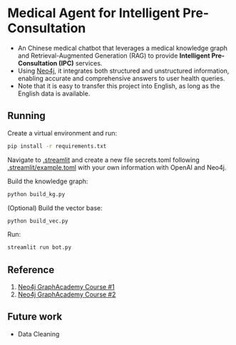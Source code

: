 # Medical Agent for Intelligent Pre-Consultation

- An Chinese medical chatbot that leverages a medical knowledge graph and Retrieval-Augmented Generation (RAG) to provide **Intelligent Pre-Consultation (IPC)** services.
- Using [Neo4j](https://neo4j.com/), it integrates both structured and unstructured information, enabling accurate and comprehensive answers to user health queries.
- Note that it is easy to transfer this project into English, as long as the English data is available.

## Running

Create a virtual environment and run:

```bash
pip install -r requirements.txt
```

Navigate to [.streamlit](.streamlit) and create a new file secrets.toml following [.streamlit/example.toml](.streamlit/example.toml) with your own information with OpenAI and Neo4j.

Build the knowledge graph:

```bash
python build_kg.py
```

(Optional) Build the vector base:

```bash
python build_vec.py
```

Run:

```bash
streamlit run bot.py
```

## Reference

1. [Neo4j GraphAcademy Course #1](https://graphacademy.neo4j.com/courses/llm-chatbot-python/)
2. [Neo4j GraphAcademy Course #2](https://graphacademy.neo4j.com/courses/llm-fundamentals/)

## Future work

- Data Cleaning
